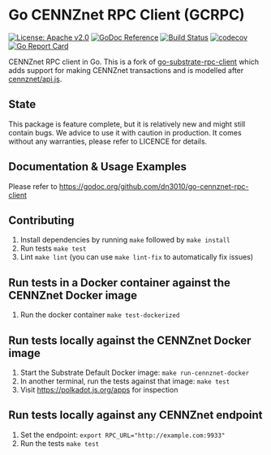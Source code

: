 # Go CENNZnet RPC Client (GCRPC)

[![License: Apache v2.0](https://img.shields.io/badge/License-Apache%202.0-blue.svg)](https://opensource.org/licenses/Apache-2.0)
[![GoDoc Reference](https://godoc.org/github.com/dn3010/go-cennznet-rpc-client?status.svg)](https://godoc.org/github.com/dn3010/go-cennznet-rpc-client)
[![Build Status](https://travis-ci.com/centrifuge/go-substrate-rpc-client.svg?branch=master)](https://travis-ci.com/centrifuge/go-substrate-rpc-client)
[![codecov](https://codecov.io/gh/centrifuge/go-substrate-rpc-client/branch/master/graph/badge.svg)](https://codecov.io/gh/centrifuge/go-substrate-rpc-client)
[![Go Report Card](https://goreportcard.com/badge/github.com/dn3010/go-cennznet-rpc-client)](https://goreportcard.com/report/github.com/dn3010/go-cennznet-rpc-client)

CENNZnet RPC client in Go.
This is a fork of [go-substrate-rpc-client](https://github.com/dn3010/go-cennznet-rpc-client) which adds support for making CENNZnet transactions
and is modelled after [cennznet/api.js](https://github.com/cennznet/api.js).

## State

This package is feature complete, but it is relatively new and might still contain bugs. We advice to use it with caution in production. It comes without any warranties, please refer to LICENCE for details.

## Documentation & Usage Examples

Please refer to https://godoc.org/github.com/dn3010/go-cennznet-rpc-client

## Contributing

1. Install dependencies by running `make` followed by `make install`
1. Run tests `make test`
1. Lint `make lint` (you can use `make lint-fix` to automatically fix issues)

## Run tests in a Docker container against the CENNZnet Docker image

1. Run the docker container `make test-dockerized`

## Run tests locally against the CENNZnet Docker image

1. Start the Substrate Default Docker image: `make run-cennznet-docker`
1. In another terminal, run the tests against that image: `make test`
1. Visit https://polkadot.js.org/apps for inspection

## Run tests locally against any CENNZnet endpoint

1. Set the endpoint: `export RPC_URL="http://example.com:9933"`
1. Run the tests `make test`
